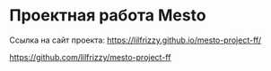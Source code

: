 # Проектная работа Mesto

Ссылка на сайт проекта: https://lilfrizzy.github.io/mesto-project-ff/

https://github.com/lilfrizzy/mesto-project-ff
